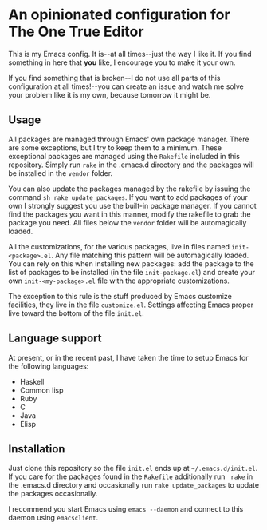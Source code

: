 # An opinionated configuration for The One True Editor

This is my Emacs config.  It is--at all times--just the way **I** like it.  If you find something in here that **you** like, I encourage you to make it your own.

If you find something that is broken--I do not use all parts of this configuration at all times!--you can create an issue and watch me solve your problem like it is my own, because tomorrow it might be.

## Usage
All packages are managed through Emacs' own package manager.  There are some exceptions, but I try to keep them to a minimum.  These exceptional packages are managed using the `Rakefile` included in this repository.  Simply run `rake` in the .emacs.d directory and the packages will be installed in the `vendor` folder.

You can also update the packages managed by the rakefile by issuing the command `sh rake update_packages`.  If you want to add packages of your own I strongly suggest you use the built-in package manager.  If you cannot find the packages you want in this manner, modify the rakefile to grab the package you need.  All files below the `vendor` folder will be automagically loaded.

All the customizations, for the various packages, live in files named `init-<package>.el`.  Any file matching this pattern will be automagically loaded.  You can rely on this when installing new packages: add the package to the list of packages to be installed (in the file `init-package.el`) and create your own `init-<my-package>.el` file with the appropriate customizations.

The exception to this rule is the stuff produced by Emacs customize facilities, they live in the file `customize.el`.  Settings affecting Emacs proper live toward the bottom of the file `init.el`.

## Language support
At present, or in the recent past, I have taken the time to setup Emacs for the following languages:

* Haskell
* Common lisp
* Ruby
* C
* Java
* Elisp

## Installation
Just clone this repository so the file `init.el` ends up at `~/.emacs.d/init.el`.  If you care for the packages found in the `Rakefile` additionally run ` rake` in the .emacs.d directory and occasionally run `rake update_packages` to update the packages occasionally.

I recommend you start Emacs using `emacs --daemon` and connect to this daemon using `emacsclient`.

